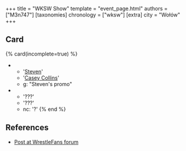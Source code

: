 +++
title = "WKSW Show"
template = "event_page.html"
authors = ["M3n747"]
[taxonomies]
chronology = ["wksw"]
[extra]
city = "Wołów"
+++

## Card

{% card(incomplete=true) %}
- - '[Steven](@/w/steven.md)'
  - '[Casey Collins](@/w/casey-collins.md)'
  - g: "Steven's promo"
- - '???'
  - '???'
  - nc: '?'
{% end %}

## References

* [Post at WrestleFans forum](https://wrestlefans.pl/forum/viewtopic.php?f=295&t=37091)
